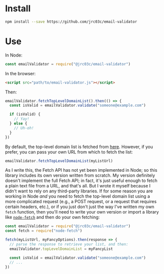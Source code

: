 # Install

```bash
npm install --save https://github.com/jrc03c/email-validator
```

# Use

In Node:

```js
const emailValidator = require("@jrc03c/email-validator")
```

In the browser:

```html
<script src="path/to/email-validator.js"></script>
```

Then:

```js
emailValidator.fetchTopLevelDomainList().then(() => {
  const isValid = emailValidator.validate("someone@example.com")

  if (isValid) {
    // Yay!
  } else {
    // Uh-oh!
  }
})
```

By default, the top-level domain list is fetched from [here](https://data.iana.org/TLD/tlds-alpha-by-domain.txt). However, if you prefer, you can pass your own URL from which to fetch the list:

```js
emailValidator.fetchTopLevelDomainList(myListUrl)
```

As I write this, the Fetch API has not yet been implemented in Node; so this library includes its own version written from scratch. My version definitely doesn't implement the full Fetch API; in fact, it's just useful enough to fetch a plain text file from a URL, and that's all. But I wrote it myself because I didn't want to rely on any third-party libraries. If for some reason you are working in Node _and_ you need to fetch the top-level domain list using a more complicated request (e.g., a POST request, or a request that requires certain headers, etc.), or if you just don't just the way I've written my own `fetch` function, then you'll need to write your own version or import a library like [`node-fetch`](https://github.com/node-fetch/node-fetch) and then do your own fetching:

```js
const emailValidator = require("@jrc03c/email-validator")
const fetch = require("node-fetch")

fetch(myListUrl, myFancyOptions).then(response => {
  // parse the response to retrieve your list, and then:
  emailValidator.topLevelDomainList = myFancyList

  const isValid = emailValidator.validate("someone@example.com")
  // ...
})
```
